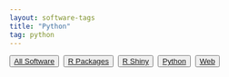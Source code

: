 ```yaml
---
layout: software-tags
title: "Python"
tag: python
---
```

<button class="button"><a class="linkbutton" href="/software">
  All Software
</a></button>&nbsp;
<button class="button"><a class="linkbutton" href="/tag/r-package">
  R Packages
</a></button>&nbsp;
<button class="button"><a class="linkbutton" href="/tag/r-shiny">
  R Shiny
</a></button>&nbsp;
<button class="button"><a class="linkbutton" href="/tag/python">
  Python
</a></button>&nbsp;
<button class="button"><a class="linkbutton" href="/tag/web">
  Web
</a></button>
